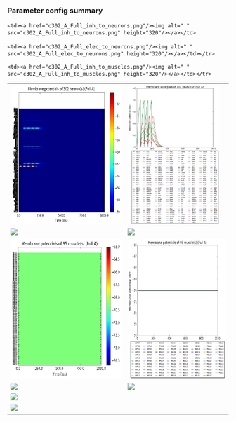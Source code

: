 ### Parameter config summary 
<table>

<tr>
  <td><a href="neurons_A_Full.png"/><img alt=" " src="neurons_A_Full.png" height="320"/></a></td>
  <td><a href="traces_neuron_Full_A.png"/><img alt=" " src="traces_neuron_Full_A.png" height="320"/></a></td>
</tr>

<tr>
  <td><a href="neuron_activity_A_Full.png"/><img alt=" " src="neuron_activity_A_Full.png" height="320"/></a></td>
  <td><a href="traces_neuron_activity_Full_A.png"/><img alt=" " src="traces_neuron_activity_Full_A.png" height="320"/></a></td>
</tr>

<tr>
  <td><a href="muscles_A_Full.png"/><img alt=" " src="muscles_A_Full.png" height="320"/></a></td>
  <td><a href="traces_muscles_Full_A.png"/><img alt=" " src="traces_muscles_Full_A.png" height="320"/></a></td>
</tr>

<tr>
  <td><a href="muscle_activity_A_Full.png"/><img alt=" " src="muscle_activity_A_Full.png" height="320"/></a></td>
  <td><a href="traces_muscles_activity_Full_A.png"/><img alt=" " src="traces_muscles_activity_Full_A.png" height="320"/></a></td>
</tr>

<tr><td><a href="c302_A_Full_exc_to_neurons.png"/><img alt=" " src="c302_A_Full_exc_to_neurons.png" height="320"/></a></td>

    <td><a href="c302_A_Full_inh_to_neurons.png"/><img alt=" " src="c302_A_Full_inh_to_neurons.png" height="320"/></a></td>

    <td><a href="c302_A_Full_elec_to_neurons.png"/><img alt=" " src="c302_A_Full_elec_to_neurons.png" height="320"/></a></td></tr>

<tr><td><a href="c302_A_Full_exc_to_muscles.png"/><img alt=" " src="c302_A_Full_exc_to_muscles.png" height="320"/></a></td>

    <td><a href="c302_A_Full_inh_to_muscles.png"/><img alt=" " src="c302_A_Full_inh_to_muscles.png" height="320"/></a></td></tr>
</table>
